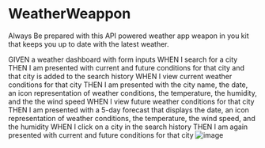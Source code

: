 # WeatherWeappon
Always Be prepared with this API powered weather app weapon in you kit that keeps you up to date with the latest weather. 

GIVEN a weather dashboard with form inputs
WHEN I search for a city
THEN I am presented with current and future conditions for that city and that city is added to the search history
WHEN I view current weather conditions for that city
THEN I am presented with the city name, the date, an icon representation of weather conditions, the temperature, the humidity, and the the wind speed
WHEN I view future weather conditions for that city
THEN I am presented with a 5-day forecast that displays the date, an icon representation of weather conditions, the temperature, the wind speed, and the humidity
WHEN I click on a city in the search history
THEN I am again presented with current and future conditions for that city
![image](https://user-images.githubusercontent.com/120442441/221598836-a7bf67b0-b174-4221-a3a0-294063dcba16.png)

